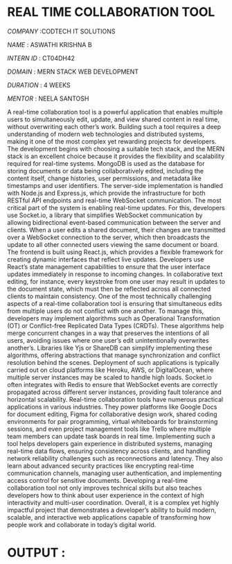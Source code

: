 # REAL TIME COLLABORATION TOOL

*COMPANY* :CODTECH IT SOLUTIONS

*NAME* : ASWATHI KRISHNA B

*INTERN ID* : CT04DH42

*DOMAIN* : MERN STACK WEB DEVELOPMENT

*DURATION* : 4 WEEKS

*MENTOR* : NEELA SANTOSH

A real-time collaboration tool is a powerful application that enables multiple users to simultaneously edit, update, and view shared content in real time, without overwriting each other’s work. Building such a tool requires a deep understanding of modern web technologies and distributed systems, making it one of the most complex yet rewarding projects for developers. The development begins with choosing a suitable tech stack, and the MERN stack is an excellent choice because it provides the flexibility and scalability required for real-time systems. MongoDB is used as the database for storing documents or data being collaboratively edited, including the content itself, change histories, user permissions, and metadata like timestamps and user identifiers. The server-side implementation is handled with Node.js and Express.js, which provide the infrastructure for both RESTful API endpoints and real-time WebSocket communication. The most critical part of the system is enabling real-time updates. For this, developers use Socket.io, a library that simplifies WebSocket communication by allowing bidirectional event-based communication between the server and clients. When a user edits a shared document, their changes are transmitted over a WebSocket connection to the server, which then broadcasts the update to all other connected users viewing the same document or board. The frontend is built using React.js, which provides a flexible framework for creating dynamic interfaces that reflect live updates. Developers use React’s state management capabilities to ensure that the user interface updates immediately in response to incoming changes. In collaborative text editing, for instance, every keystroke from one user may result in updates to the document state, which must then be reflected across all connected clients to maintain consistency. One of the most technically challenging aspects of a real-time collaboration tool is ensuring that simultaneous edits from multiple users do not conflict with one another. To manage this, developers may implement algorithms such as Operational Transformation (OT) or Conflict-free Replicated Data Types (CRDTs). These algorithms help merge concurrent changes in a way that preserves the intentions of all users, avoiding issues where one user’s edit unintentionally overwrites another’s. Libraries like Yjs or ShareDB can simplify implementing these algorithms, offering abstractions that manage synchronization and conflict resolution behind the scenes. Deployment of such applications is typically carried out on cloud platforms like Heroku, AWS, or DigitalOcean, where multiple server instances may be scaled to handle high loads. Socket.io often integrates with Redis to ensure that WebSocket events are correctly propagated across different server instances, providing fault tolerance and horizontal scalability. Real-time collaboration tools have numerous practical applications in various industries. They power platforms like Google Docs for document editing, Figma for collaborative design work, shared coding environments for pair programming, virtual whiteboards for brainstorming sessions, and even project management tools like Trello where multiple team members can update task boards in real time. Implementing such a tool helps developers gain experience in distributed systems, managing real-time data flows, ensuring consistency across clients, and handling network reliability challenges such as reconnections and latency. They also learn about advanced security practices like encrypting real-time communication channels, managing user authentication, and implementing access control for sensitive documents. Developing a real-time collaboration tool not only improves technical skills but also teaches developers how to think about user experience in the context of high interactivity and multi-user coordination. Overall, it is a complex yet highly impactful project that demonstrates a developer’s ability to build modern, scalable, and interactive web applications capable of transforming how people work and collaborate in today’s digital world.

# OUTPUT :

